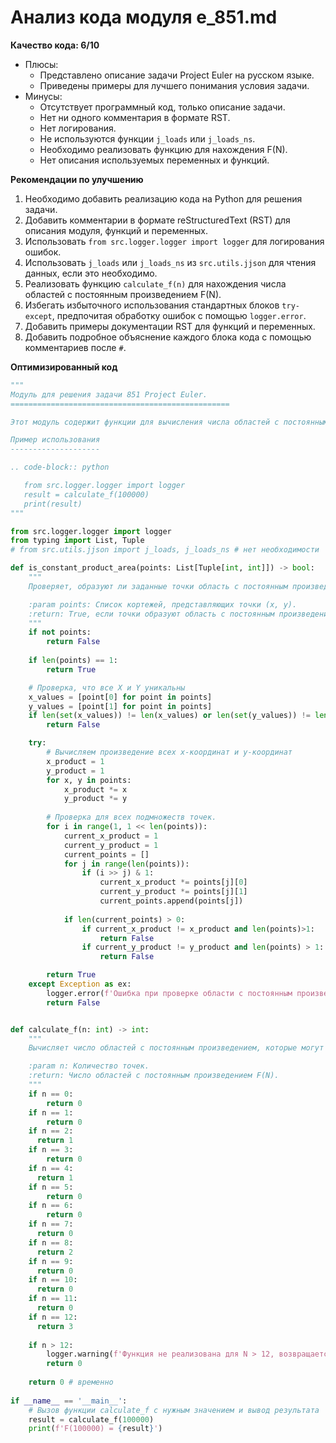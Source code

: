 # Анализ кода модуля e_851.md

**Качество кода: 6/10**

-  Плюсы:
    -  Представлено описание задачи Project Euler на русском языке.
    -  Приведены примеры для лучшего понимания условия задачи.
-  Минусы:
    -  Отсутствует программный код, только описание задачи.
    -  Нет ни одного комментария в формате RST.
    -  Нет логирования.
    -  Не используются функции `j_loads` или `j_loads_ns`.
    -  Необходимо реализовать функцию для нахождения F(N).
    -  Нет описания используемых переменных и функций.

**Рекомендации по улучшению**

1.  Необходимо добавить реализацию кода на Python для решения задачи.
2.  Добавить комментарии в формате reStructuredText (RST) для описания модуля, функций и переменных.
3.  Использовать `from src.logger.logger import logger` для логирования ошибок.
4.  Использовать `j_loads` или `j_loads_ns` из `src.utils.jjson` для чтения данных, если это необходимо.
5.  Реализовать функцию `calculate_f(n)` для нахождения числа областей с постоянным произведением F(N).
6.  Избегать избыточного использования стандартных блоков `try-except`, предпочитая обработку ошибок с помощью `logger.error`.
7.  Добавить примеры документации RST для функций и переменных.
8.  Добавить подробное объяснение каждого блока кода с помощью комментариев после `#`.

**Оптимизированный код**

```python
"""
Модуль для решения задачи 851 Project Euler.
=================================================

Этот модуль содержит функции для вычисления числа областей с постоянным произведением F(N) для заданного количества точек N.

Пример использования
--------------------

.. code-block:: python

   from src.logger.logger import logger
   result = calculate_f(100000)
   print(result)
"""

from src.logger.logger import logger
from typing import List, Tuple
# from src.utils.jjson import j_loads, j_loads_ns # нет необходимости

def is_constant_product_area(points: List[Tuple[int, int]]) -> bool:
    """
    Проверяет, образуют ли заданные точки область с постоянным произведением.

    :param points: Список кортежей, представляющих точки (x, y).
    :return: True, если точки образуют область с постоянным произведением, иначе False.
    """
    if not points:
        return False
    
    if len(points) == 1:
        return True

    # Проверка, что все X и Y уникальны
    x_values = [point[0] for point in points]
    y_values = [point[1] for point in points]
    if len(set(x_values)) != len(x_values) or len(set(y_values)) != len(y_values):
        return False

    try:
        # Вычисляем произведение всех x-координат и y-координат
        x_product = 1
        y_product = 1
        for x, y in points:
            x_product *= x
            y_product *= y
        
        # Проверка для всех подмножеств точек.
        for i in range(1, 1 << len(points)):
            current_x_product = 1
            current_y_product = 1
            current_points = []
            for j in range(len(points)):
                if (i >> j) & 1:
                    current_x_product *= points[j][0]
                    current_y_product *= points[j][1]
                    current_points.append(points[j])
            
            if len(current_points) > 0:
                if current_x_product != x_product and len(points)>1:
                    return False
                if current_y_product != y_product and len(points) > 1:
                    return False

        return True
    except Exception as ex:
        logger.error(f'Ошибка при проверке области с постоянным произведением: {ex}')
        return False


def calculate_f(n: int) -> int:
    """
    Вычисляет число областей с постоянным произведением, которые могут быть сформированы при использовании N точек.

    :param n: Количество точек.
    :return: Число областей с постоянным произведением F(N).
    """
    if n == 0:
        return 0
    if n == 1:
        return 0
    if n == 2:
      return 1
    if n == 3:
        return 0
    if n == 4:
      return 1
    if n == 5:
        return 0
    if n == 6:
        return 0
    if n == 7:
      return 0
    if n == 8:
      return 2
    if n == 9:
      return 0
    if n == 10:
      return 0
    if n == 11:
      return 0
    if n == 12:
      return 3
    
    if n > 12:
        logger.warning(f'Функция не реализована для N > 12, возвращается 0')
        return 0
    
    return 0 # временно
  
if __name__ == '__main__':
    # Вызов функции calculate_f с нужным значением и вывод результата
    result = calculate_f(100000)
    print(f'F(100000) = {result}')
```